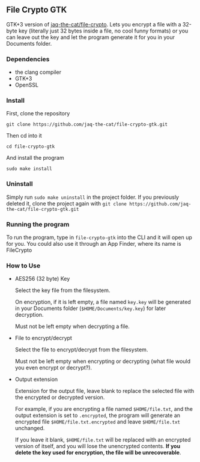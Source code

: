 ## File Crypto GTK

GTK+3 version of [jaq-the-cat/file-crypto](https://github.com/jaq-the-cat/file-crypto).
Lets you encrypt a file with a 32-byte key (literally just 32 bytes inside a file, no cool funny formats) or you can leave
out the key and let the program generate it for you in your Documents folder.

### Dependencies
- the clang compiler
- GTK+3
- OpenSSL

### Install

First, clone the repository

`git clone https://github.com/jaq-the-cat/file-crypto-gtk.git`

Then cd into it

`cd file-crypto-gtk`

And install the program

`sudo make install`

### Uninstall

Simply run `sudo make uninstall` in the project folder. If you previously deleted it, clone the project again with `git clone https://github.com/jaq-the-cat/file-crypto-gtk.git`

### Running the program
To run the program, type in `file-crypto-gtk` into the CLI and it will open up for you.
You could also use it through an App Finder, where its name is FileCrypto

### How to Use
- AES256 (32 byte) Key

  Select the key file from the filesystem.

  On encryption, if it is left empty, a file named `key.key` will be generated in your Documents folder (`$HOME/Documents/key.key`) for later decryption.
  
  Must not be left empty when decrypting a file.

- File to encrypt/decrypt

  Select the file to encrypt/decrypt from the filesystem.

  Must not be left empty when encrypting or decrypting (what file would you even encrypt or decrypt?).

- Output extension

  Extension for the output file, leave blank to replace the selected file with the encrypted or decrypted version.

  For example, if you are encrypting a file named `$HOME/file.txt`, and the output extension is set to `.encrypted`, the program will generate an encrypted file `$HOME/file.txt.encrypted` and leave `$HOME/file.txt` unchanged.

  If you leave it blank, `$HOME/file.txt` will be replaced with an encrypted version of itself, and you will lose the unencrypted contents. **If you delete the key used for encryption, the file will be unrecoverable**.
